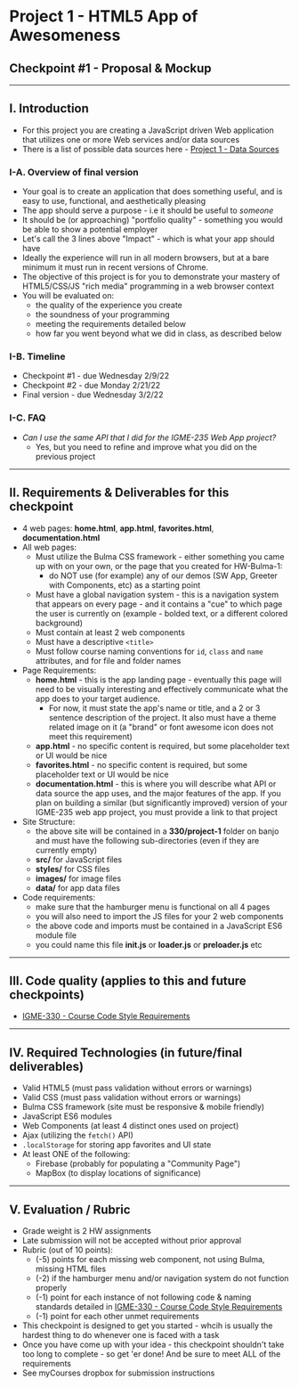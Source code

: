 # Project 1 - HTML5 App of Awesomeness
## Checkpoint #1 - Proposal & Mockup

<hr>

## I. Introduction

- For this project you are creating a JavaScript driven Web application that utilizes one or more Web services and/or data sources
- There is a list of possible data sources here - [Project 1 - Data Sources](p1-data-sources.md)


### I-A. Overview of final version
- Your goal is to create an application that does something useful, and is easy to use, functional, and aesthetically pleasing
- The app should serve a purpose - i.e it should be useful to *someone*
- It should be (or approaching) "portfolio quality" - something you would be able to show a potential employer
- Let's call the 3 lines above "Impact" - which is what your app should have
- Ideally the experience will run in all modern browsers, but at a bare minimum it must run in recent versions of Chrome.
- The objective of this project is for you to demonstrate your mastery of HTML5/CSS/JS "rich media" programming in a web browser context
- You will be evaluated on:
  - the quality of the experience you create
  - the soundness of your programming
  - meeting the requirements detailed below
  - how far you went beyond what we did in class, as described below

### I-B. Timeline

- Checkpoint #1 - due Wednesday 2/9/22
- Checkpoint #2 - due Monday 2/21/22
- Final version - due Wednesday 3/2/22

### I-C. FAQ
- *Can I use the same API that I did for the IGME-235 Web App project?*
  - Yes, but you need to refine and improve what you did on the previous project

<hr>

## II. Requirements & Deliverables for this checkpoint

- 4 web pages: **home.html**, **app.html**, **favorites.html**, **documentation.html**
- All web pages:
  - Must utilize the Bulma CSS framework - either something you came up with on your own, or the page that you created for HW-Bulma-1:
    - do NOT use (for example) any of our demos (SW App, Greeter with Components, etc) as a starting point
  - Must have a global navigation system - this is a navigation system that appears on every page - and it contains a "cue" to which page the user is currently on (example - bolded text, or a different colored background)
  - Must contain at least 2 web components
  - Must have a descriptive `<title>`
  - Must follow course naming conventions for `id`, `class` and `name` attributes, and for file and folder names
- Page Requirements:
  - **home.html** - this is the app landing page - eventually this page will need to be visually interesting and effectively communicate what the app does to your target audience.
    - For now, it must state the app's name or title, and a 2 or 3 sentence description of the project. It also must have a theme related image on it (a "brand" or font awesome icon does not meet this requirement)
  - **app.html** - no specific content is required, but some placeholder text or UI would be nice
  - **favorites.html** - no specific content is required, but some placeholder text or UI would be nice
  - **documentation.html** - this is where you will describe what API or data source the app uses, and the major features of the app. If you plan on building a similar (but significantly improved) version of your IGME-235 web app project, you must provide a link to that project
- Site Structure:
  - the above site will be contained in a **330/project-1** folder on banjo and must have the following sub-directories (even if they are currently empty)
  - **src/** for JavaScript files
  - **styles/** for CSS files
  - **images/** for image files
  - **data/**  for app data files
- Code requirements:
  - make sure that the hamburger menu is functional on all 4 pages
  - you will also need to import the JS files for your 2 web components
  - the above code and imports must be contained in a JavaScript ES6 module file
  - you could name this file **init.js** or **loader.js** or **preloader.js** etc

<hr>

## III. Code quality (applies to this and future checkpoints)
- [IGME-330 - Course Code Style Requirements](330-code-style.md)

<hr>


## IV. Required Technologies (in future/final deliverables)

- Valid HTML5 (must pass validation without errors or warnings)
- Valid CSS (must pass validation without errors or warnings)
- Bulma CSS framework (site must be responsive & mobile friendly)
- JavaScript ES6 modules
- Web Components (at least 4 distinct ones used on project)
- Ajax (utilizing the `fetch()` API)
- `.localStorage` for storing app favorites and UI state
- At least ONE of the following:
  - Firebase (probably for populating a "Community Page")
  - MapBox (to display locations of significance)


<hr>

## V. Evaluation / Rubric

- Grade weight is 2 HW assignments
- Late submission will not be accepted without prior approval
- Rubric (out of 10 points):
  - (-5) points for each missing web component, not using Bulma, missing HTML files
  - (-2) if the hamburger menu and/or navigation system do not function properly
  - (-1) point for each instance of not following code & naming standards detailed in [IGME-330 - Course Code Style Requirements](330-code-style.md)
  - (-1) point for each other unmet requirements
- This checkpoint is designed to get you started - whcih is usually the hardest thing to do whenever one is faced with a task
- Once you have come up with your idea - this checkpoint shouldn't take too long to complete - so get 'er done! And be sure to meet ALL of the requirements
- See myCourses dropbox for submission instructions
